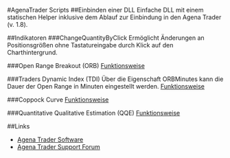 #AgenaTrader Scripts 
##Einbinden einer DLL
Einfache DLL mit einem statischen Helper inklusive dem Ablauf zur Einbindung in den Agena Trader (v. 1.8).

##Indikatoren
###ChangeQuantityByClick
Ermöglicht Änderungen an Positionsgrößen ohne Tastatureingabe durch Klick auf den Charthintergrund.

###Open Range Breakout (ORB)
[Funktionsweise](https://www.whselfinvest.at/de/Store_Birger_Schaefermeier_Trading_Strategie_Open_Range_Break_Out.php)

###Traders Dynamic Index (TDI)
Über die Eigenschaft ORBMinutes kann die Dauer der Open Range in Minuten eingestellt werden.
[Funktionsweise](http://www.earnforex.com/metatrader-indicators/Traders-Dynamic-Index/)

###Coppock Curve
[Funktionsweise](https://en.wikipedia.org/wiki/Coppock_curve)

###Quantitative Qualitative Estimation (QQE)
[Funktionsweise](https://en.wikipedia.org/wiki/Zero_lag_exponential_moving_average)

##Links
- [Agena Trader Software](http://www.tradeescort.com)
- [Agena Trader Support Forum](http://www.tradeescort.com/phpbb_de/)
